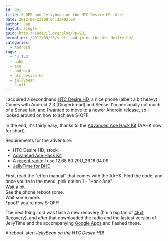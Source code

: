 ```yaml
---
id: 901
title: S-OFF and Jellybean on the HTC Desire HD (Ace)
date: 2012-09-23T08:04:23+02:00
author: Jan
layout: single
guid: http://sadevil.org/blog/?p=901
permalink: /2012/09/23/s-off-and-jb-on-the-htc-desire-hd/
categories:
  - Android
tags:
  - '4.1.2'
  - aahk
  - ace
  - android
  - htc desire hd
  - jellybean
  - s-off
---
```

I acquired a secondhand [HTC Desire HD](http://www.gsmarena.com/htc_desire_hd-3468.php), a nice phone (albeit a bit heavy). Comes with Android 2.3 (Gingerbread) and Sense. I'm personally not much of a Sense fan, and I wanted to move to a newer Android release, so I looked around on how to achieve S-OFF.

In the end, it's fairly easy, thanks to the [Advanced Ace Hack Kit](http://tau.shadowchild.nl/aahk) (AAHK now for short).

Requirements for the adventure:

  * HTC Desire HD, stock
  * [Advanced Ace Hack Kit](http://tau.shadowchild.nl/aahk)
  * A [recent radio](http://forum.xda-developers.com/showthread.php?t=877295): I use 12.68.60.29U_26.16.04.09
  * [JellyTime for DHD](http://forum.xda-developers.com/showthread.php?t=1778202)

First, read the "effen manual" that comes with the AAHK. Find the code, and once you're in the menu, pick option 1 - "Hack Ace".  
Wait a bit.  
See the phone reboot some.  
Wait some more.  
\*poof\* you're now S-OFF!

The next thing I did was flash a new recovery (I'm a big fan of [4Ext Recovery](http://4ext.net/)), 
and after that downloaded the radio and the lastest version of JellyTime and the accompanying 
[Google Apps](http://goo.im/gapps/gapps-jb-20121011-signed.zip) and flashed those. 

A reboot later: _JellyBean on the HTC Desire HD_!
